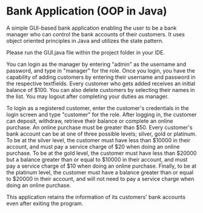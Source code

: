 # Bank Application (OOP in Java)
A simple GUI-based bank application enabling the user to be a bank manager who can control the bank accounts of their customers. 
It uses object oriented principles in Java and utilizes the state pattern.

Please run the GUI.java file within the project folder in your IDE.

You can login as the manager by entering "admin" as the username and password, and type in "manager" for the role. Once you login, 
you have the capability of adding customers by entering their username and password in the respective textfields. Every customer 
who gets added receives an initial balance of $100. You can also delete customers by selecting their names in the list. You may 
logout after completing your duties as manager.

To login as a registered customer, enter the customer's credentials in the login screen and type "customer" for the role. After 
logging in, the customer can deposit, withdraw, retrieve their balance or complete an online purchase. An online purchase must be 
greater than $50. Every customer's bank account can be at one of three possible levels; silver, gold or platinum. To be at the 
silver level, the customer must have less than $10000 in their account, and must pay a service charge of $20 when doing an online 
purchase. To be at the gold level, the customer must have less than $20000 but a balance greater than or equal to $10000 in their 
account, and must pay a service charge of $10 when doing an online purchase. Finally, to be at the platinum level, the customer 
must have a balance greater than or equal to $20000 in their account, and will not need to pay a service charge when doing an 
online purchase.

This application retains the information of its customers' bank accounts even after exiting the program.
